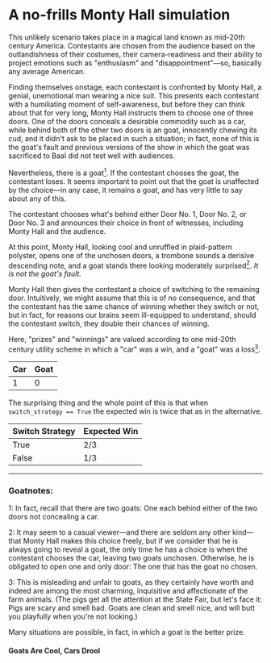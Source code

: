 # A no-frills Monty Hall simulation

This unlikely scenario takes place in a magical land known as mid-20th century America. Contestants are
chosen from the audience based on the outlandishness of their costumes, their camera-readiness and their 
ability to project emotions such as "enthusiasm" and "disappointment"—so, basically any average American.

Finding themselves onstage, each contestant is confronted by Monty Hall, a genial, unemotional man wearing 
a nice suit. This presents each contestant with a humiliating moment of self-awareness, but before they can
think about that for very long, Monty Hall instructs them to choose one of three doors. One of the doors 
conceals a desirable commodity such as a car, while behind both of the other two doors is an goat, innocently 
chewing its cud, and it didn't ask to be placed in such a situation; in fact, none of this is the goat's fault
and previous versions of the show in which the goat was sacrificed to Baal did not test well with audiences.

Nevertheless, there is a goat[<sup>1</sup>](#numgoat). If the contestant chooses the goat, the contestant loses. It seems important
to point out that the goat is unaffected by the choice—in any case, it remains a goat, and has very little 
to say about any of this.

The contestant chooses what's behind either Door No. 1, Door No. 2, or Door No. 3 and announces their choice 
in front of witnesses, including Monty Hall and the audience.

At this point, Monty Hall, looking cool and unruffled in plaid-pattern polyster, opens one of the unchosen doors, 
a trombone sounds a derisive descending note, and a goat stands there looking moderately surprised[<sup>2</sup>](#montychoice). 
<em>It is not the goat's fault.</em>

Monty Hall then gives the contestant a choice of switching to the remaining door. Intuitively, we might assume that 
this is of no consequence, and that the contestant has the same chance of winning whether they switch or not, but 
in fact, for reasons our brains seem ill-equipped to understand, should the contestant switch, they double their
chances of winning.

Here, "prizes" and "winnings" are valued according to one mid-20th century utility scheme 
in which a "car" was a win, and a "goat" was a loss[<sup>3</sup>](#goatnote). 

| Car | Goat |
| --- | ---- |
| 1 | 0 |

The surprising thing and the whole point of this is that
when ``` switch_strategy == True ``` the expected win
is twice that as in the alternative.  

| Switch Strategy | Expected Win |
| --------------- | ------------ |
| True | 2/3 | 
| False | 1/3 |


***


### Goatnotes:

<span id="numgoat">1</span>: In fact, recall that there are two goats: One each behind either of the two doors not concealing a car.

<span id="montychoice">2</span>: It may seem to a casual viewer—and there are seldom any other kind—that Monty Hall makes this choice
  freely, but if we consider that he is always going to reveal a goat, the only time he has a choice is when the contestant
  chooses the car, leaving two goats unchosen. Otherwise, he is obligated to open one and only door: The one that has
  the goat no chosen.

<span id="goatnote">3</span>: This is misleading and unfair to goats, as they certainly have worth and 
  indeed are among the most charming, inquisitive and affectionate of the farm animals. 
  (The pigs get all the attention at the State Fair, but let's face it: Pigs are scary and smell bad.
  Goats are clean and smell nice, and will butt you playfully when you're not looking.)

  Many situations are possible, in fact, in which a goat is the better prize.

  #### Goats Are Cool, Cars Drool
